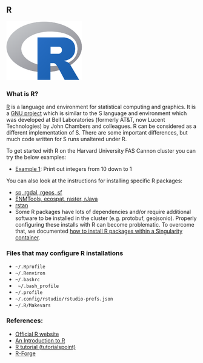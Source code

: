 ## R

<img src="Images/R-logo.png" alt="R-logo" width="200"/>

### What is R?

[R](https://www.r-project.org/) is a language and environment for statistical computing and graphics. It is a [GNU project](https://www.gnu.org/) which is similar to the S language and environment which was developed at Bell Laboratories (formerly AT&T, now Lucent Technologies) by John Chambers and colleagues. R can be considered as a different implementation of S. There are some important differences, but much code written for S runs unaltered under R.

To get started with R on the Harvard University FAS Cannon cluster you can try the below examples:

* [Example 1](Example1): Print out integers from 10 down to 1

You can also look at the instructions for installing specific R packages:

* [sp, rgdal, rgeos, sf](rgdal.md)
* [ENMTools, ecospat, raster, rJava](ENMTools.md)
* [rstan](rstan.md)
* Some R packages have lots of dependencies and/or require additional software to be installed in the cluster (e.g. protobuf, geojsonio). Properly configuring these installs with R can become problematic. To overcome that, we documented [how to install R packages within a Singularity container](https://docs.rc.fas.harvard.edu/kb/r-packages-with-singularity/).

### Files that may configure R installations

* `~/.Rprofile`
* `~/.Renviron`
* `~/.bashrc`
* ` ~/.bash_profile`
* `~/.profile`
* `~/.config/rstudio/rstudio-prefs.json`
* `~/.R/Makevars`

### References:

* [Official R website](https://www.r-project.org/)
* [An Introduction to R](https://cran.r-project.org/doc/manuals/r-release/R-intro.html)
* [R tutorial (tutorialspoint)](https://www.tutorialspoint.com/r/index.htm)
* [R-Forge](http://r-forge.r-project.org/)
